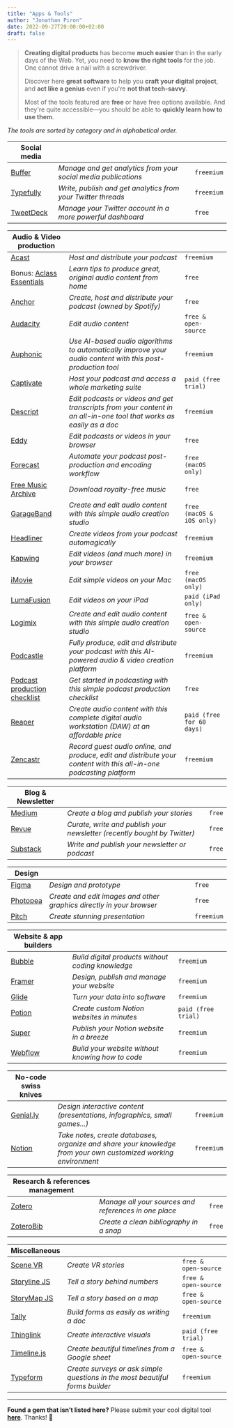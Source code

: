```yaml
---
title: "Apps & Tools"
author: "Jonathan Piron"
date: 2022-09-27T20:00:00+02:00
draft: false
---
```


> **Creating digital products** has become **much easier** than in the early days of the Web. Yet, you need to **know the right tools** for the job. One cannot drive a nail with a screwdriver.
> 
> Discover here **great software** to help you **craft your digital project**, and **act like a genius** even if you're **not that tech-savvy**.
>
> Most of the tools featured are **free** or have free options available. And they're quite accessible—you should be able to **quickly learn how to use them**.

_‌The tools are sorted by category and in alphabetical order._


| Social media |  |  |
|---|---|---|
| [Buffer](https://buffer.com/) | _Manage and get analytics from your social media publications_ | `freemium` |
| [Typefully](https://typefully.com/) | _Write, publish and get analytics from your Twitter threads_ | `freemium` |
| [TweetDeck](https://tweetdeck.twitter.com/) | _Manage your Twitter account in a more powerful dashboard_ | `free` |

| Audio & Video production | | |
|---|---|---|
| [Acast](https://acast.com/) | _Host and distribute your podcast_ | `freemium` |
| Bonus: [Aclass Essentials](https://www.aclass-essentials.com/) | _Learn tips to produce great, original audio content from home_ | `free` |
| [Anchor](https://anchor.fm/) | _Create, host and distribute your podcast (owned by Spotify)_ | `free` |
| [Audacity](https://www.audacityteam.org/) | _Edit audio content_ | `free & open-source` |
| [Auphonic](https://auphonic.com/) | _Use AI-based audio algorithms to automatically improve your audio content with this post-production tool_ | `freemium` |
| [Captivate](https://www.captivate.fm/) | _Host your podcast and access a whole marketing suite_ | `paid (free trial)` |
| [Descript](https://www.descript.com/) | _Edit podcasts or videos and get transcripts from your content in an all-in-one tool that works as easily as a doc_ | `freemium` |
| [Eddy](https://editeddy.com/) | _Edit podcasts or videos in your browser_ | `free` |
| [Forecast](https://overcast.fm/forecast) | _Automate your podcast post-production and encoding workflow_ | `free (macOS only)` |
| [Free Music Archive](https://freemusicarchive.org/) | _Download royalty-free music_ | `free` |
| [GarageBand](https://www.apple.com/mac/garageband/) | _Create and edit audio content with this simple audio creation studio_ | `free (macOS & iOS only)` |
| [Headliner](https://www.headliner.app/) | _Create videos from your podcast automagically_ | `freemium` |
| [Kapwing](https://www.kapwing.com/) | _Edit videos (and much more) in your browser_ | `freemium` |
| [iMovie](https://apps.apple.com/be/app/imovie/id408981434?l=fr&mt=12) | _Edit simple videos on your Mac_ | `free (macOS only)` |
| [LumaFusion](https://apps.apple.com/be/app/lumafusion/id1062022008?l=fr) | _Edit videos on your iPad_ | `paid (iPad only)` |
| [Logimix](https://ladigitale.dev/logimix/) | _Create and edit audio content with this simple audio creation studio_ | `free & open-source` |
| [Podcastle](https://podcastle.ai/) | _Fully produce, edit and distribute your podcast with this AI-powered audio & video creation platform_ | `freemium` |
| [Podcast production checklist](/podcast-production) | _Get started in podcasting with  this simple podcast production checklist_ | `free` |
| [Reaper](https://www.reaper.fm/) | _Create audio content with this complete digital audio workstation (DAW) at an affordable price_ | `paid (free for 60 days)` |
| [Zencastr](https://zencastr.com/) | _Record guest audio online, and produce, edit and distribute your content with this all-in-one podcasting platform_ | `freemium` |


| Blog & Newsletter | | |
|---|---|---|
| [Medium](https://medium.com/) | _Create a blog and publish your stories_ | `free` |
| [Revue](https://getrevue.co/) | _Curate, write and publish your newsletter (recently bought by Twitter)_ | `free` |
| [Substack](https://substack.com/) | _Write and publish your newsletter or podcast_ | `free` |


| Design | | |
|---|---|---|
| [Figma](https://figma.com) | _Design and prototype_ | `free` |
| [Photopea](https://www.photopea.com/) | _Create and edit images and other graphics directly in your browser_ | `free` |
| [Pitch](https://pitch.com/) | _Create stunning presentation_ | `freemium` |


| Website & app builders | | |
|---|---|---|
| [Bubble](https://bubble.io/) | _Build digital products without coding knowledge_ | `freemium` |
| [Framer](https://www.framer.com/) | _Design, publish and manage your website_ | `freemium` |
| [Glide](https://www.glideapps.com/) | _Turn your data into software_ | `freemium` |
| [Potion](https://potion.so/) | _Create custom Notion websites in minutes_ | `paid (free trial)` |
| [Super](https://super.so) | _Publish your Notion website in a breeze_ | `freemium` |
| [Webflow](https://webflow.com/) | _Build your website without knowing how to code_ | `freemium` |


| No-code swiss knives | | |
|---|---|---|
| [Genial.ly](https://genial.ly) | _Design interactive content (presentations, infographics, small games...)_ | `freemium` |
| [Notion](https://notion.so) | _Take notes, create databases, organize and share your knowledge from your own customized working environment_ | `freemium` |


| Research & references management | | |
|---|---|---|
| [Zotero](https://www.zotero.org/) | _Manage all your sources and references in one place_ | `free` |
| [ZoteroBib](https://zbib.org/) | _Create a clean bibliography in a snap_ | `free` |


| Miscellaneous | | |
|---|---|---|
| [Scene VR](https://scene.knightlab.com/#overview) | _Create VR stories_ | `free & open-source` |
| [Storyline JS](http://storyline.knightlab.com/) | _Tell a story behind numbers_ | `free & open-source` |
| [StoryMap JS](https://storymap.knightlab.com/) | _Tell a story based on a map_ | `free & open-source` |
| [Tally](https://tally.so) | _Build forms as easily as writing a doc_ | `freemium` |
| [Thinglink](https://www.thinglink.com/) | _Create interactive visuals_ | `paid (free trial)` |
| [Timeline.js](https://timeline.knightlab.com/) | _Create beautiful timelines from a Google sheet_ | `free & open-source` |
| [Typeform](https://www.typeform.com/) | _Create surveys or ask simple questions in the most beautiful forms builder_ | `freemium` |


---

**Found a gem that isn’t listed here?** Please submit your cool digital tool **[here](https://tally.so#tally-open=w2jPeL&tally-layout=modal&tally-width=564&tally-align-left=1)**. Thanks! 🙏